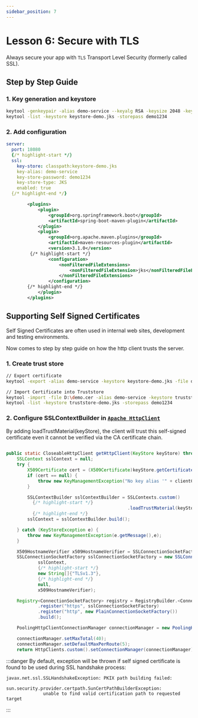 ```yaml
---
sidebar_position: 7
---
```


# Lesson 6:  Secure with TLS 

Always secure your app with `TLS` Transport Level Security (formerly called SSL).

## Step by Step Guide

### 1. Key generation and keystore

```sh
keytool -genkeypair -alias demo-service --keyalg RSA -keysize 2048 -keystore keystore-demo.jks -validity 3650 -storepass demo1234
keytool -list -keystore keystore-demo.jks -storepass demo1234
```

### 2. Add configuration

```yml title="application.yml"
server:
  port: 18080
  {/* highlight-start */}
  ssl:
    key-store: classpath:keystore-demo.jks
    key-alias: demo-service
    key-store-password: demo1234
    key-store-type: JKS
    enabled: true
  {/* highlight-end */}
```

```xml title="pom.yml"
		<plugins>
			<plugin>
				<groupId>org.springframework.boot</groupId>
				<artifactId>spring-boot-maven-plugin</artifactId>
			</plugin>
			<plugin>
				<groupId>org.apache.maven.plugins</groupId>
				<artifactId>maven-resources-plugin</artifactId>
				<version>3.1.0</version>
         {/* highlight-start */}
				<configuration>
					<nonFilteredFileExtensions>
						<nonFilteredFileExtension>jks</nonFilteredFileExtension>
					</nonFilteredFileExtensions>
				</configuration>
        {/* highlight-end */}
			</plugin>
		</plugins>

```

## Supporting Self Signed Certificates

Self Signed Certificates are often used in internal web sites, development and testing environments.

Now comes to step by step guide on how the http client trusts the server.

### 1. Create trust store

```sh
// Export certificate
keytool -export -alias demo-service -keystore keystore-demo.jks -file demo.cer -storepass demo1234

// Import Certificate into Truststore
keytool -import -file D:\demo.cer -alias demo-service -keystore truststore-demo.jks -storepass demo1234
keytool -list -keystore truststore-demo.jks -storepass demo1234
```

### 2. Configure SSLContextBuilder in [`Apache HttpClient`](https://hc.apache.org/httpcomponents-client-5.1.x/)

By adding loadTrustMaterial(keyStore), the client will trust this self-signed certificate even it cannot be verified via the CA certificate chain.

```java
 
public static CloseableHttpClient getHttpClient(KeyStore keyStore) throws NoSuchAlgorithmException, KeyManagementException {
    SSLContext sslContext = null;
    try {
        X509Certificate cert = (X509Certificate)keyStore.getCertificate(clientCertAlias);
        if (cert == null) {
            throw new KeyManagementException("No key alias '" + clientCertAlias + "' found in key store, cannot authenticate to server");
        }

        SSLContextBuilder sslContextBuilder = SSLContexts.custom()
          {/* highlight-start */}
                                              .loadTrustMaterial(keyStore);
          {/* highlight-end */}
        sslContext = sslContextBuilder.build();

    } catch (KeyStoreException e) {
        throw new KeyManagementException(e.getMessage(),e);
    }

    X509HostnameVerifier x509HostnameVerifier = SSLConnectionSocketFactory.ALLOW_ALL_HOSTNAME_VERIFIER;
    SSLConnectionSocketFactory sslConnectionSocketFactory = new SSLConnectionSocketFactory(
            sslContext,
            {/* highlight-start */}
            new String[]{"TLSv1.3"},
            {/* highlight-end */}
            null,
            x509HostnameVerifier);

    Registry<ConnectionSocketFactory> registry = RegistryBuilder.<ConnectionSocketFactory>create()
            .register("https", sslConnectionSocketFactory)
            .register("http", new PlainConnectionSocketFactory())
            .build();

    PoolingHttpClientConnectionManager connectionManager = new PoolingHttpClientConnectionManager(registry);

    connectionManager.setMaxTotal(40);
    connectionManager.setDefaultMaxPerRoute(5);
    return HttpClients.custom().setConnectionManager(connectionManager).build();

```

:::danger
  By default, exception will be thrown if self signed certificate is found to be used during SSL handshake process:

  ```
  javax.net.ssl.SSLHandshakeException: PKIX path building failed: 
                sun.security.provider.certpath.SunCertPathBuilderException:             
                unable to find valid certification path to requested target
  ```
:::